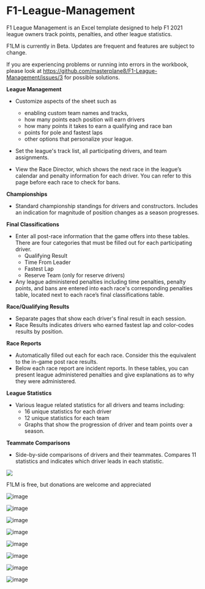 # F1-League-Management
F1 League Management is an Excel template designed to help F1 2021 league owners track points, penalties, and other league statistics.

F1LM is currently in Beta. Updates are frequent and features are subject to change. 

If you are experiencing problems or running into errors in the workbook, please look at https://github.com/masterplane8/F1-League-Management/issues/3 for possible solutions.

**League Management**

- Customize aspects of the sheet such as
  - enabling custom team names and tracks, 
  - how many points each position will earn drivers
  - how many points it takes to earn a qualifying and race ban
  - points for pole and fastest laps
  - other options that personalize your league. 
 
- Set the league's track list, all participating drivers, and team assignments. 
- View the Race Director, which shows the next race in the league’s calendar and penalty information for each driver. You can refer to this page before each race to check for bans. 

**Championships**

- Standard championship standings for drivers and constructors. Includes an indication for magnitude of position changes as a season progresses. 

**Final Classifications**

- Enter all post-race information that the game offers into these tables. There are four categories that must be filled out for each participating driver. 
  - Qualifying Result
  - Time From Leader
  - Fastest Lap
  - Reserve Team (only for reserve drivers)
- Any league administered penalties including time penalties, penalty points, and bans are entered into each race's corresponding penalties table, located next to each race’s final classifications table. 

**Race/Qualifying Results**

- Separate pages that show each driver's final result in each session.
- Race Results indicates drivers who earned fastest lap and color-codes results by position. 

**Race Reports**

- Automatically filled out each for each race. Consider this the equivalent to the in-game post race results. 
- Below each race report are incident reports. In these tables, you can present league administered penalties and give explanations as to why they were administered. 

**League Statistics**

- Various league related statistics for all drivers and teams including:
  - 16 unique statistics for each driver
  - 12 unique statistics for each team
  - Graphs that show the progression of driver and team points over a season.
 
 **Teammate Comparisons**

- Side-by-side comparisons of drivers and their teammates. Compares 11 statistics and indicates which driver leads in each statistic.

[![](https://www.paypalobjects.com/en_US/i/btn/btn_donateCC_LG.gif)](https://www.paypal.com/donate?business=YYGWMED2CQPK6&no_recurring=0&currency_code=USD)

F1LM is free, but donations are welcome and appreciated


![image](https://user-images.githubusercontent.com/50423545/154766108-fb777867-b1bc-4692-bc75-fc86b3b3eb1a.png)

![image](https://user-images.githubusercontent.com/50423545/154767523-f47eeee1-1ae4-4234-8e3f-8410ca877dd9.png)

![image](https://user-images.githubusercontent.com/50423545/154767587-e6b5c919-47eb-4d1c-b3de-493841669ebd.png)

![image](https://user-images.githubusercontent.com/50423545/154767651-4ff94ed5-d67c-4fbd-a7e0-798614b595df.png)

![image](https://user-images.githubusercontent.com/50423545/154767678-e4fa9a46-51c0-4c66-9026-7f9612f189e9.png)

![image](https://user-images.githubusercontent.com/50423545/154767726-ef70e8af-ae96-4e87-b86f-1145fe182aa8.png)

![image](https://user-images.githubusercontent.com/50423545/154767774-3de4b2b3-f68a-4ea1-9259-112ccf366f62.png)

![image](https://user-images.githubusercontent.com/50423545/154767829-dd8e5f02-795b-4c88-be98-728497dfcdfc.png)


